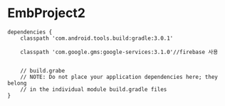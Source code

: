# EmbProject2


    dependencies {
        classpath 'com.android.tools.build:gradle:3.0.1'

        classpath 'com.google.gms:google-services:3.1.0'//firebase 사용


        // build.grabe
        // NOTE: Do not place your application dependencies here; they belong
        // in the individual module build.gradle files
    }
